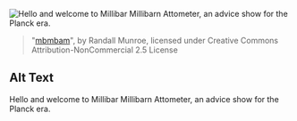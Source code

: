 ![Hello and welcome to Millibar Millibarn Attometer, an advice show for the Planck era.](https://imgs.xkcd.com/comics/mbmbam.png)
> "[mbmbam](https://xkcd.com/2312/)", by Randall Munroe, licensed under Creative Commons Attribution-NonCommercial 2.5 License

## Alt Text
Hello and welcome to Millibar Millibarn Attometer, an advice show for the Planck era.
